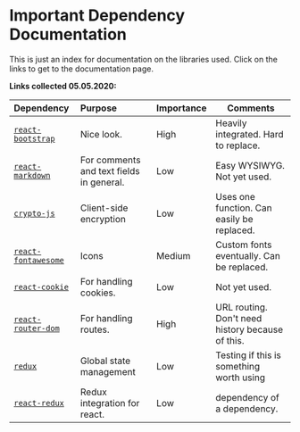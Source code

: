 # Important Dependency Documentation

This is just an index for documentation on the libraries used. Click on the links to get to the documentation page.

**Links collected 05.05.2020:**

|                                               Dependency                                          |      Purpose      |  Importance | Comments |
|:------------------------------------------------------------------------------------------------------|:-----------------------------------------|:---------|-------------------------|
| [`react-bootstrap`](https://react-bootstrap.github.io/components/alerts)                              | Nice look.                                | High      | Heavily integrated. Hard to replace. |
| [`react-markdown`](https://github.com/rexxars/react-markdown#readme)                                  | For comments and text fields in general.  | Low       | Easy WYSIWYG. Not yet used. |
| [`crypto-js`](https://cryptojs.gitbook.io/docs/)                                                      | Client-side encryption                    | Low       | Uses one function. Can easily be replaced. |
| [`react-fontawesome`](https://github.com/FortAwesome/react-fontawesome)                               | Icons                                     | Medium    | Custom fonts eventually. Can be replaced. |
| [`react-cookie`](https://github.com/reactivestack/cookies/tree/master/packages/react-cookie/#readme)  | For handling cookies.                     | Low       | Not yet used. |
| [`react-router-dom`](https://reacttraining.com/react-router/web/guides/quick-start)  | For handling routes.                     | High       | URL routing. Don't need history because of this. |
| [`redux`](https://redux.js.org/)  | Global state management                     | Low       | Testing if this is something worth using  |
| [`react-redux`](https://react-redux.js.org/introduction/quick-start)  | Redux integration for react.                     | Low       | dependency of a dependency. |
